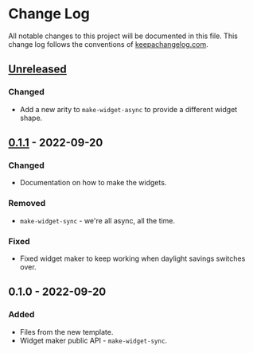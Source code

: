 # Change Log
All notable changes to this project will be documented in this file. This change log follows the conventions of [keepachangelog.com](http://keepachangelog.com/).

## [Unreleased]
### Changed
- Add a new arity to `make-widget-async` to provide a different widget shape.

## [0.1.1] - 2022-09-20
### Changed
- Documentation on how to make the widgets.

### Removed
- `make-widget-sync` - we're all async, all the time.

### Fixed
- Fixed widget maker to keep working when daylight savings switches over.

## 0.1.0 - 2022-09-20
### Added
- Files from the new template.
- Widget maker public API - `make-widget-sync`.

[Unreleased]: https://sourcehost.site/your-name/protein-translation/compare/0.1.1...HEAD
[0.1.1]: https://sourcehost.site/your-name/protein-translation/compare/0.1.0...0.1.1
